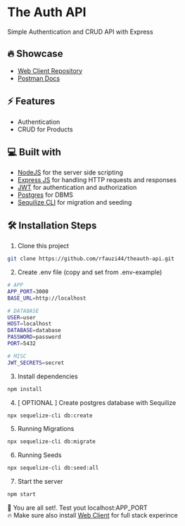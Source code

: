 # The Auth API

Simple Authentication and CRUD API with Express

## 🔥 Showcase

- [Web Client Repository](https://documenter.getpostman.com/view/25042327/2s93Y3vLw1)
- [Postman Docs](https://documenter.getpostman.com/view/25042327/2s93Y3vLw1)

## ⚡ Features

- Authentication
- CRUD for Products

## 💻 Built with

- [NodeJS](https://github.com/nodejs/node) for the server side scripting
- [Express JS](https://github.com/exprjs/express) for handling HTTP requests and responses
- [JWT](https://github.com/auth0/node-jsonwebtoken) for authentication and authorization
- [Postgres](https://github.com/postgres/postgres) for DBMS
- [Sequilize CLI](https://github.com/sequelize/cli) for migration and seeding

## 🛠️ Installation Steps

1. Clone this project

```bash
git clone https://github.com/rfauzi44/theauth-api.git
```

2. Create .env file (copy and set from .env-example)

```bash
# APP
APP_PORT=3000
BASE_URL=http://localhost

# DATABASE
USER=user
HOST=localhost
DATABASE=database
PASSWORD=password
PORT=5432

# MISC
JWT_SECRETS=secret
```

3. Install dependencies

```bash
npm install
```

4. [ OPTIONAL ] Create postgres database with Sequilize

```bash
npx sequelize-cli db:create
```

5. Running Migrations

```bash
npx sequelize-cli db:migrate
```

6. Running Seeds

```bash
npx sequelize-cli db:seed:all
```

7. Start the server

```bash
npm start
```

🌟 You are all set!. Test yout localhost:APP_PORT
<br>
🔥 Make sure also install [Web Client](https://documenter.getpostman.com/view/25042327/2s93Y3vLw1) for full stack experince

